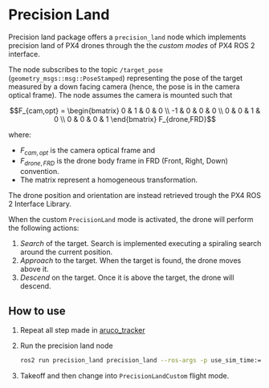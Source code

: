 # Precision Land

Precision land package offers a `precision_land` node which implements precision land of PX4 drones through the the _custom modes_ of PX4 ROS 2 interface.

The node subscribes to the topic `/target_pose` (`geometry_msgs::msg::PoseStamped`) representing the pose of the target measured by a down facing camera (hence, the pose is in the camera optical frame).
The node assumes the camera is mounted such that

```math
F_{cam,opt} =
\begin{bmatrix}
0 & 1 & 0 & 0 \\
-1 & 0 & 0 & 0 \\
0 & 0 & 1 & 0 \\
0 & 0 & 0 & 1
\end{bmatrix}
F_{drone,FRD}
```

where:

- $F_{cam,opt}$ is the camera optical frame and
- $F_{drone,FRD}$ is the drone body frame in FRD (Front, Right, Down) convention.
- The matrix represent a homogeneous transformation.

The drone position and orientation are instead retrieved trough the PX4 ROS 2 Interface Library.

When the custom `PrecisionLand` mode is activated, the drone will perform the following actions:

1. _Search_ of the target.
Search is implemented executing a spiraling search around the current position.
2. _Approach_ to the target.
When the target is found, the drone moves above it.
3. _Descend_ on the target.
Once it is above the target, the drone will descend.

## How to use

1. Repeat all step made in [aruco_tracker](../aruco_tracker/README)
2. Run the precision land node

    ```sh
    ros2 run precision_land precision_land --ros-args -p use_sim_time:=true
    ```

3. Takeoff and then change into `PrecisionLandCustom` flight mode.

